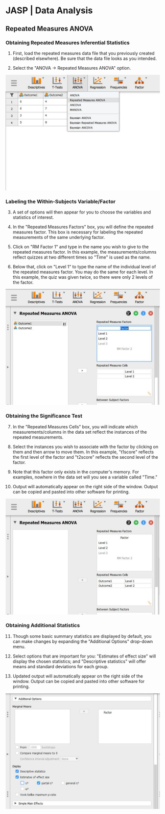 # JASP | Data Analysis

## Repeated Measures ANOVA 

### Obtaining Repeated Measures Inferential Statistics

1. First, load the repeated measures data file that you previously created (described elsewhere). Be sure that the data file looks as you intended. 

2. Select the "ANOVA → Repeated Measures ANOVA" option.

<p align="center"><kbd><img src="repeated1.png"></kbd></p>

### Labeling the Within-Subjects Variable/Factor

3. A set of options will then appear for you to choose the variables and statistics of interest.

4. In the "Repeated Measures Factors" box, you will define the repeated measures factor. This box is necessary for labeling the repeated measurements of the same underlying factor.

5. Click on "RM Factor 1" and type in the name you wish to give to the repeated measures factor. In this example, the measurements/columns reflect quizzes at two different times so "Time" is used as the name.

6. Below that, click on "Level 1" to type the name of the individual level of the repeated measures factor. You may do the same for each level. In this example, the quiz was given twice, so  there were only 2 levels of the factor.

<p align="center"><kbd><img src="repeated2.png"></kbd></p>

### Obtaining the Significance Test

7. In the "Repeated Measures Cells" box, you will indicate which measurements/columns in the data set reflect the instances of the repeated measurements.

8. Select the instances you wish to associate with the factor by clicking on them and then arrow to move them. In this example, "t1score" reflects the first level of the factor and "t2score"  reflects the second level of the factor.

9. Note that this factor only exists in the computer's memory. For examples, nowhere in the data set will you see a variable called "Time."

10. Output will automatically appear on the right side of the window. Output can be copied and pasted into other software for printing.

<p align="center"><kbd><img src="repeated3.png"></kbd></p>

### Obtaining Additional Statistics

11. Though some basic summary statistics are displayed by default, you can make changes by expanding the "Additional Options" drop-down menu.

12. Select options that are important for you: "Estimates of effect size" will display the chosen statistics; and "Descriptive statistics" will offer means and standard deviations for each group.

13. Updated output will automatically appear on the right side of the window. Output can be copied and pasted into other software for printing.

<p align="center"><kbd><img src="repeated4.png"></kbd></p>
